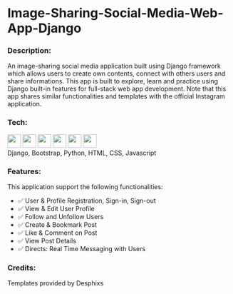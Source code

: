 # Image-Sharing-Social-Media-Web-App-Django

### Description:
An image-sharing social media application built using Django framework which allows users to create own contents, connect with others users and share informations. This app is built to explore, learn and practice using Django built-in features for full-stack web app development. Note that this app shares similar functionalities and templates with the official Instagram application.

### Tech:
<code><img height="30" src="https://emojis.slackmojis.com/emojis/images/1643514188/1541/django.png?1643514188"></code>
<code><img height="30" src="https://emojis.slackmojis.com/emojis/images/1643514187/1538/bootstrap.png?1643514187"></code>
<code><img height="30" src="https://emojis.slackmojis.com/emojis/images/1643514044/32/python.png?1643514044"></code>
<code><img height="30" src="https://emojis.slackmojis.com/emojis/images/1643514112/719/html5.png?1643514112"></code>
<code><img height="30" src="https://emojis.slackmojis.com/emojis/images/1643514272/2411/css.jpg?1643514272"></code>
<code><img height="30" src="https://emojis.slackmojis.com/emojis/images/1643514058/151/javascript.png?1643514058"></code>
<br>
Django, Bootstrap, Python, HTML, CSS, Javascript

### Features:
This application support the following functionalities:
- :white_check_mark: User & Profile Registration, Sign-in, Sign-out
- :white_check_mark: View & Edit User Profile
- :white_check_mark: Follow and Unfollow Users
- :white_check_mark: Create & Bookmark Post
- :white_check_mark: Like & Comment on Post
- :white_check_mark: View Post Details
- :white_check_mark: Directs: Real Time Messaging with Users

### Credits:
Templates provided by Desphixs
